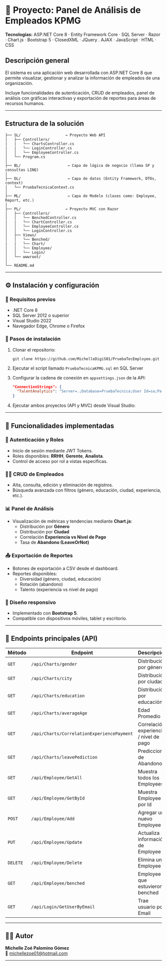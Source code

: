 # 🧾 Proyecto: Panel de Análisis de Empleados KPMG

**Tecnologías:** ASP.NET Core 8 · Entity Framework Core · SQL Server · Razor · Chart.js · Bootstrap 5 · ClosedXML · JQuery . AJAX · JavaScript · HTML · CSS

## Descripción general

El sistema es una aplicación web desarrollada con ASP.NET Core 8 que permite visualizar, gestionar y analizar la información de empleados de una organización.  

Incluye funcionalidades de autenticación, CRUD de empleados, panel de análisis con gráficas interactivas y exportación de reportes para áreas de recursos humanos.

---

## Estructura de la solución

```
├── SL/                    → Proyecto Web API
│   ├── Controllers/
|   |   └── ChartsController.cs
|   |   └── LoginController.cs
│   │   └── EmployeeController.cs
│   └── Program.cs
│
├── BL/                     → Capa de lógica de negocio (llama SP y consultas LINQ)
│
├── DL/                     → Capa de datos (Entity Framework, DTOs, context)
│   └── PruebaTecnicaContext.cs
│
├── ML/                     → Capa de Modelo (clases como: Employee, Report, etc.)
│
├── PL/                    → Proyecto MVC con Razor
│   ├── Controllers/
│   │   └── BenchedController.cs
|   |   └── ChartController.cs
│   │   └── EmployeeController.cs
│   │   └── LoginController.cs
│   ├── Views/
│   │   └── Benched/
|   |   └── Chart/
│   │   └── Employee/
│   │   └── Login/
│   └── wwwroot/
│
└── README.md
```

---

## ⚙️ Instalación y configuración

### 🧩 Requisitos previos

- .NET Core 8 
- SQL Server 2012 o superior  
- Visual Studio 2022 
- Navegador Edge, Chrome o Firefox

### 🧩 Pasos de instalación

1. Clonar el repositorio:
   ```
   git clone https://github.com/MichelleDigiS01/PruebaTecEmployee.git
   ```

2. Ejecutar el script llamado `PruebaTecnicaKPMG.sql` en SQL Server


3. Configurar la cadena de conexión en `appsettings.json` de la API:
   ```json
   "ConnectionStrings": {
     "TalentAnalytics": "Server=.;Database=PruebaTecnica;User Id=sa;Password=pass@word1;TrustServerCertificate=True"
   }
   ```

4. Ejecutar ambos proyectos (API y MVC) desde Visual Studio:

---

## 🧠 Funcionalidades implementadas

### 🔐 Autenticación y Roles
- Inicio de sesión mediante JWT Tokens.  
- Roles disponibles: **RRHH**, **Gerente**, **Analista**.  
- Control de acceso por rol a vistas específicas.

### 👩‍💼 CRUD de Empleados
- Alta, consulta, edición y eliminación de registros.  
- Búsqueda avanzada con filtros (género, educación, ciudad, experiencia, etc.). 

### 📊 Panel de Análisis
- Visualización de métricas y tendencias mediante **Chart.js**:  
  - Distribución por **Género**  
  - Distribución por **Ciudad**  
  - Correlación **Experiencia vs Nivel de Pago**  
  - Tasa de **Abandono (LeaveOrNot)**  

### 📤 Exportación de Reportes
- Botones de exportación a CSV desde el dashboard.  
- Reportes disponibles:
  - Diversidad (género, ciudad, educación)  
  - Rotación (abandono)  
  - Talento (experiencia vs nivel de pago)

### 📱 Diseño responsivo
- Implementado con **Bootstrap 5**.  
- Compatible con dispositivos móviles, tablet y escritorio.

---

## 🧩 Endpoints principales (API)

| Método | Endpoint | Descripción |
|--------|-----------|-------------|
| `GET`  | `/api/Charts/gender` | Distribución por género |
| `GET`  | `/api/Charts/city` | Distribución por ciudad |
| `GET`  | `/api/Charts/education` | Distribución por educación |
| `GET`  | `/api/Charts/averageAge` | Edad Promedio  |
| `GET`  | `/api/Charts/CorrelationExperiencePayment` | Correlación experiencia / nivel de pago |
| `GET`  | `/api/Charts/leavePediction` | Prediccion de Abandono |
| `GET`  | `/api/Employee/GetAll` | Muestra todos los Employees |
| `GET`  | `/api/Employee/GetById` | Muestra Employee por Id |
| `POST` | `/api/Employee/Add` | Agregar un nuevo Employee |
| `PUT`  | `/api/Employee/Update` | Actualiza información de Employee|
|`DELETE`| `/api/Employee/Delete` | Elimina un Employee |
| `GET` | `/api/Employee/benched` | Employee que estuvieron benched |
| `GET` | `/api/Login/GetUserByEmail` | Trae usuario por Email |

---

## 🧑‍💻 Autor

**Michelle Zoé Palomino Gómez**  
📧 michellezoe01@hotmail.com  

---

